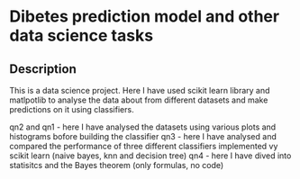 # Dibetes prediction model and other data science tasks

## Description 
This is a data science project. Here I have used scikit learn library and matlpotlib to analyse the data about from different datasets and make predictions on it using classifiers. 

qn2 and qn1 - here I have analysed the datasets using various plots and histograms bofore building the classifier
qn3 - here I have analysed and compared the performance of three different classifiers implemented vy scikit learn (naive bayes, knn and decision tree)
qn4 - here I have dived into statisitcs and the Bayes theorem (only formulas, no code)
